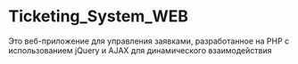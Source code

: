 # Ticketing_System_WEB
 Это веб-приложение для управления заявками, разработанное на PHP с использованием jQuery и AJAX для динамического взаимодействия
